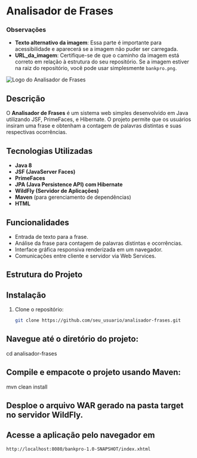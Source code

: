 # Analisador de Frases

### Observações
- **Texto alternativo da imagem**: Essa parte é importante para acessibilidade e aparecerá se a imagem não puder ser carregada.
- **URL_da_imagem**: Certifique-se de que o caminho da imagem está correto em relação à estrutura do seu repositório. Se a imagem estiver na raiz do repositório, você pode usar simplesmente `bankpro.png`.

![Logo do Analisador de Frases](bankpro.png)

## Descrição
O **Analisador de Frases** é um sistema web simples desenvolvido em Java utilizando JSF, PrimeFaces, e Hibernate. O projeto permite que os usuários insiram uma frase e obtenham a contagem de palavras distintas e suas respectivas ocorrências.

## Tecnologias Utilizadas
- **Java 8**
- **JSF (JavaServer Faces)**
- **PrimeFaces**
- **JPA (Java Persistence API) com Hibernate**
- **WildFly (Servidor de Aplicações)**
- **Maven** (para gerenciamento de dependências)
- **HTML**

## Funcionalidades
- Entrada de texto para a frase.
- Análise da frase para contagem de palavras distintas e ocorrências.
- Interface gráfica responsiva renderizada em um navegador.
- Comunicações entre cliente e servidor via Web Services.

## Estrutura do Projeto

## Instalação
1. Clone o repositório:
   ```bash
   git clone https://github.com/seu_usuario/analisador-frases.git
## Navegue até o diretório do projeto:
cd analisador-frases

## Compile e empacote o projeto usando Maven:
mvn clean install

## Desploe o arquivo WAR gerado na pasta target no servidor WildFly.

## Acesse a aplicação pelo navegador em 
 ```bash
http://localhost:8080/bankpro-1.0-SNAPSHOT/index.xhtml




